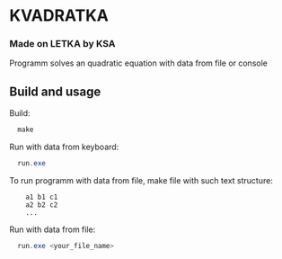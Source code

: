 # KVADRATKA
### Made on LETKA by KSA

Programm solves an quadratic equation with data from file or console

## Build and usage

Build:
```powershell
  make
```
Run with data from keyboard:
```powershell
  run.exe
```

To run programm with data from file, make file with such text structure:
```text
    a1 b1 c1
    a2 b2 c2
    ...
```

Run with data from file:
```powershell
  run.exe <your_file_name>
```
